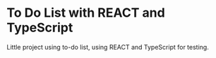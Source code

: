 # To Do List with REACT and TypeScript

Little project using to-do list, using REACT and TypeScript for testing.
